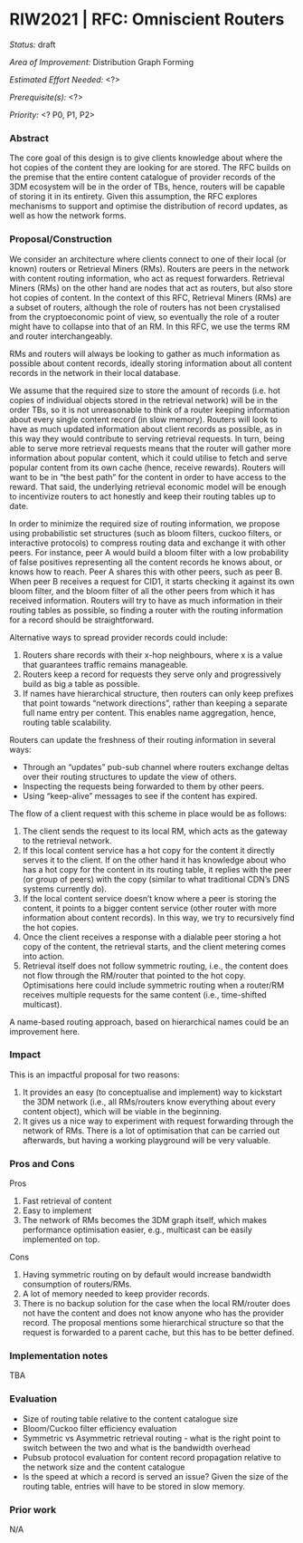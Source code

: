 # RIW2021 | RFC: Omniscient Routers

_Status:_ draft

_Area of Improvement:_ Distribution Graph Forming

_Estimated Effort Needed:_ <?>

_Prerequisite(s):_ <?>

_Priority:_ <? P0, P1, P2>

### Abstract

The core goal of this design is to give clients knowledge about where the hot copies of the content they are looking for are stored. The RFC builds on the premise that the entire content catalogue of provider records of the 3DM ecosystem will be in the order of TBs, hence, routers will be capable of storing it in its entirety. Given this assumption, the RFC explores mechanisms to support and optimise the distribution of record updates, as well as how the network forms.

### Proposal/Construction

We consider an architecture where clients connect to one of their local (or known) routers or  Retrieval Miners (RMs). Routers are peers in the network with content routing information, who act as request forwarders. Retrieval Miners (RMs) on the other hand are nodes that act as routers, but also store hot copies of content. In the context of this RFC, Retrieval Miners (RMs) are a subset of routers, although the role of routers has not been crystalised from the cryptoeconomic point of view, so eventually the role of a router might have to collapse into that of an RM. In this RFC, we use the terms RM and router interchangeably.

RMs and routers will always be looking to gather as much information as possible about content records, ideally storing information about all content records in the network in their local database. 

We assume that the required size to store the amount of records (i.e. hot copies of individual objects stored in the retrieval network) will be in the order TBs, so it is not unreasonable to think of a router keeping information about every single content record (in slow memory). Routers will look to have as much updated information about client records as possible, as in this way they would contribute to serving retrieval requests. In turn, being able to serve more retrieval requests means that the router will gather more information about popular content, which it could utilise to fetch and serve popular content from its own cache (hence, receive rewards). Routers will want to be in “the best path” for the content in order to have access to the reward. That said, the underlying retrieval economic model will be enough to incentivize routers to act honestly and keep their routing tables up to date. 

In order to minimize the required size of routing information, we propose using probabilistic set structures (such as bloom filters, cuckoo filters, or interactive protocols) to compress routing data and exchange it with other peers. For instance, peer A would build a bloom filter with a low probability of false positives representing all the content records he knows about, or knows how to reach. Peer A shares this with other peers, such as peer B. When peer B receives a request for CID1, it starts checking it against its own bloom filter, and the bloom filter of all the other peers from which it has received information. Routers will try to have as much information in their routing tables as possible, so finding a router with the routing information for a record should be straightforward.

Alternative ways to spread provider records could include: 
1. Routers share records with their x-hop neighbours, where x is a value that guarantees traffic remains manageable.
2. Routers keep a record for requests they serve only and progressively build as big a table as possible.
3. If names have hierarchical structure, then routers can only keep prefixes that point towards “network directions”, rather than keeping a separate full name entry per content. This enables name aggregation, hence, routing table scalability.

Routers can update the freshness of their routing information in several ways:
- Through an “updates” pub-sub channel where routers exchange deltas over their routing structures to update the view of others.
- Inspecting the requests being forwarded to them by other peers.
- Using “keep-alive” messages to see if the content has expired.

The flow of a client request with this scheme in place would be as follows:
1. The client sends the request to its local RM, which acts as the gateway to the retrieval network.
2. If this local content service has a hot copy for the content it directly serves it to the client. If on the other hand it has knowledge about who has a hot copy for the content in its routing table, it replies with the peer (or group of peers) with the copy (similar to what traditional CDN’s DNS systems currently do).
3. If the local content service doesn’t know where a peer is storing the content, it points to a bigger content service (other router with more information about content records). In this way, we try to recursively find the hot copies. 
4. Once the client receives a response with a dialable peer storing a hot copy of the content, the retrieval starts, and the client metering comes into action.
5. Retrieval itself does not follow symmetric routing, i.e., the content does not flow through the RM/router that pointed to the hot copy. Optimisations here could include symmetric routing when a router/RM receives multiple requests for the same content (i.e., time-shifted multicast).

A name-based routing approach, based on hierarchical names could be an improvement here.

### Impact

This is an impactful proposal for two reasons:
1. It provides an easy (to conceptualise and implement) way to kickstart the 3DM network (i.e., all RMs/routers know everything about every content object), which will be viable in the beginning.
2. It gives us a nice way to experiment with request forwarding through the network of RMs. There is a lot of optimisation that can be carried out afterwards, but having a working playground will be very valuable.

### Pros and Cons

Pros
1. Fast retrieval of content
2. Easy to implement
3. The network of RMs becomes the 3DM graph itself, which makes performance optimisation easier, e.g., multicast can be easily implemented on top.

Cons
1. Having symmetric routing on by default would increase bandwidth consumption of routers/RMs.
2. A lot of memory needed to keep provider records.
3. There is no backup solution for the case when the local RM/router does not have the content and does not know anyone who has the provider record. The proposal mentions  some hierarchical structure so that the request is forwarded  to a parent cache, but this has to be better defined.

### Implementation notes

TBA

### Evaluation

- Size of routing table relative to the content catalogue size
- Bloom/Cuckoo filter efficiency evaluation
- Symmetric vs Asymmetric retrieval routing - what is the right point to switch between the two and what is the bandwidth overhead
- Pubsub protocol evaluation for content record propagation relative to the network size and the content catalogue
- Is the speed at which a record is served an issue? Given the size of the routing table, entries will have to be stored in slow memory.

### Prior work

N/A

